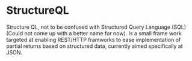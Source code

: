 # StructureQL

Structure QL, not to be confused with Structured Query Language (SQL) (Could not come up with a better name for now). Is a small frame work targeted at enabling REST/HTTP framworks to ease implementation of partial returns based on structured data, currently aimed specifically at JSON.

